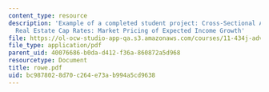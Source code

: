 ```yaml
---
content_type: resource
description: 'Example of a completed student project: Cross-Sectional Analysis of
  Real Estate Cap Rates: Market Pricing of Expected Income Growth'
file: https://ol-ocw-studio-app-qa.s3.amazonaws.com/courses/11-434j-advanced-topics-in-real-estate-finance-spring-2007/bc9878028d70c264e73ab994a5cd9638_rowe.pdf
file_type: application/pdf
parent_uid: 40076686-b0da-d412-f36a-860872a5d968
resourcetype: Document
title: rowe.pdf
uid: bc987802-8d70-c264-e73a-b994a5cd9638
---
```

